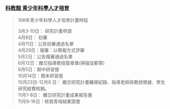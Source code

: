 ### [科教館 青少年科學人才培育](https://twsf.ntsec.gov.tw/Article.aspx?a=325&lang=1)
>106年青少年科學人才培育計畫時程
>
>3月3-10日： 研究計畫申請  
>4月8日： 初審  
>4月11日：公告初審通過名單  
>4月29日：複審：以簡報方式評審  
>5月2日：公告複審通過名單  
>6月12日：繳交指導教授簽章單(掃描並郵寄)  
>8月5日：期中研習營  
>10月14日：期末研習營  
>10月23日-12月8 日： 繳交研究計畫輔導紀錄、指導老師與教授領據、學生研究經費核銷。  
>11月1-8日： 繳交研究計畫成果報告書  
>11月9-16日：核發青培結業證書  
